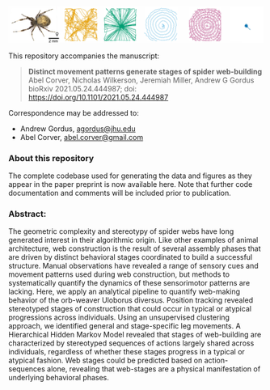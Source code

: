 ![Uloborus diversus web-making](header.jpg)

This repository accompanies the manuscript:

> **Distinct movement patterns generate stages of spider web-building**  
> Abel Corver, Nicholas Wilkerson, Jeremiah Miller, Andrew G Gordus  
> bioRxiv 2021.05.24.444987; doi: https://doi.org/10.1101/2021.05.24.444987 

Correspondence may be addressed to:
* Andrew Gordus, agordus@jhu.edu
* Abel Corver, abel.corver@gmail.com

### About this repository
The complete codebase used for generating the data and figures as they appear in the paper preprint is now available here. Note that further code documentation and comments will be included prior to publication.

### Abstract:
The geometric complexity and stereotypy of spider webs have long generated interest in their algorithmic origin. Like other examples of animal architecture, web construction is the result of several assembly phases that are driven by distinct behavioral stages coordinated to build a successful structure. Manual observations have revealed a range of sensory cues and movement patterns used during web construction, but methods to systematically quantify the dynamics of these sensorimotor patterns are lacking. Here, we apply an analytical pipeline to quantify web-making behavior of the orb-weaver Uloborus diversus. Position tracking revealed stereotyped stages of construction that could occur in typical or atypical progressions across individuals. Using an unsupervised clustering approach, we identified general and stage-specific leg movements. A Hierarchical Hidden Markov Model revealed that stages of web-building are characterized by stereotyped sequences of actions largely shared across individuals, regardless of whether these stages progress in a typical or atypical fashion. Web stages could be predicted based on action-sequences alone, revealing that web-stages are a physical manifestation of underlying behavioral phases.